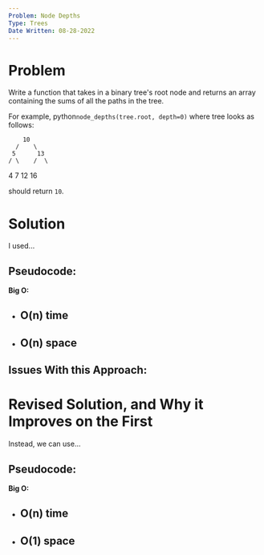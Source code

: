 ```yaml
---
Problem: Node Depths
Type: Trees
Date Written: 08-28-2022
---
```


# Problem
Write a function that takes in a binary tree's root node and returns an array containing the sums of all the paths in the tree.

For example, python```node_depths(tree.root, depth=0)``` where tree looks as follows:

        10
      /    \
     5      13
    / \    /  \
   4   7  12   16

should return ```10```.

# Solution
I used...

**Pseudocode:**
- 

**Big O:**
- O(n) time
  - 
- O(n) space
  - 

**Issues With this Approach:**
- 

# Revised Solution, and Why it Improves on the First
Instead, we can use...

**Pseudocode:**
- 

**Big O:**
- O(n) time
  - 
- O(1) space
  - 